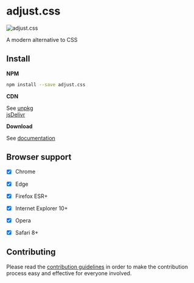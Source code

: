 # adjust.css

![adjust.css]()

A modern alternative to CSS


## Install

**NPM**

```sh
npm install --save adjust.css
```

**CDN**

See [unpkg](https://unpkg.com/adjust.css)        
[jsDelivr](https://jsdelivr.com/npm/adjust.css)

**Download**

See [documentation](https://adjust.sysa.ml/download/)




## Browser support

- [x] Chrome
- [x] Edge
- [x] Firefox ESR+
- [x] Internet Explorer 10+
- [x] Opera
- [x] Safari 8+


## Contributing

Please read the [contribution guidelines](/.github/CONTRIBUTING.md) in order to make the
contribution process easy and effective for everyone involved.



